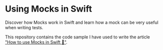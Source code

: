 # Using Mocks in Swift 

Discover how Mocks work in Swift and learn how a mock can be very useful when writing tests.

This repository contains the code sample I have used to write the article [ "How to use Mocks in Swift 🚧"](https://tiagohenriques.vercel.app/blog/how-to-use-mocks-in-swift).